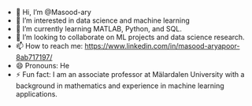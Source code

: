 - 👋 Hi, I’m @Masood-ary
- 👀 I’m interested in  data science and machine learning
- 🌱 I’m currently learning MATLAB, Python, and SQL.
- 💞️ I’m looking to collaborate on  ML projects and data science research.
- 📫 How to reach me: https://www.linkedin.com/in/masood-aryapoor-8ab717197/
- 😄 Pronouns: He
- ⚡ Fun fact: I am an associate professor at Mälardalen University with a background in mathematics and experience in machine learning applications.

<!---
Masood-ary/Masood-ary is a ✨ special ✨ repository because its `README.md` (this file) appears on your GitHub profile.
You can click the Preview link to take a look at your changes.
--->
